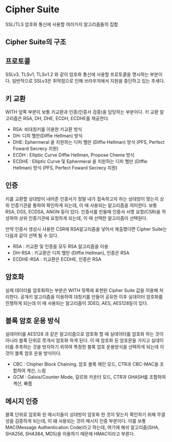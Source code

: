 # Cipher Suite

SSL/TLS 암호화 통신에 사용할 여러가지 알고리즘들의 집합

## Cipher Suite의 구조

## 프로토콜

SSLv3, TLSv1, TLSv1.2 와 같이 암호화 통신에 사용할 프로토콜을 명시하는 부분이다. 일반적으로 SSLv3은 취약점으로 인해 브라우저에서 지원을 중단하고 있는 추세다.

## 키 교환

WITH 앞쪽 부분이 보통 키교환과 인증(인증서 검증)을 담당하는 부분이다. 키 교환 알고리즘은 RSA, DH, DHE, ECDH, ECDHE를 제공한다.

- RSA: 비대칭키를 이용한 키교환 방식
- DH: 디피 헬만(Diffie Hellman) 방식
- DHE: Ephermeral 을 지원하는 디피 헬만 (Diffie Hellman) 방식 (PFS, Perfect Foward Secrecy  지원)
- ECDH : Elliptic Curve Diffie Hellman, Propose Cheme 방식
- ECDHE : Elliptic Curve 및 Ephermeral 을 지원하는 디피 헬만 (Diffie Hellman) 방식 (PFS, Perfect Foward Secrecy  지원)

## 인증

키를 교환할 상대방이 내어준 인증서가 정말 내가 접속하고자 하는 상대방이 맞는지 상위 인증기관을 통하여 확인하게 되는데, 이 때 사용되는 알고리즘을 의미한다. 보통 RSA, DSS, ECDSA, ANON 등이 있다. 인증서를 만들때 인증서 서명 요청(CSR)을 작성하여 상위 인증기관에 요청하게 되는데, 이 때 선택한 알고리즘이 선택된다.

만약 인증서 생성시 사용한 CSR에 RSA알고리즘을 넣어서 제출했다면 Cipher Suite는 다음과 같이 선택 될 수 있다. 

- RSA : 키교환 및 인증을 모두 RSA 알고리즘을 이용
- DH-RSA : 키교환은 디피 헬만 (Diffie Hellman), 인증은 RSA
- ECDHE-RSA : 키교환은 ECDHE, 인증은 RSA

## 암호화

실제 데이터를 암호화하는 부분은 WITH 뒷쪽에 표현된 Cipher Suite 값을 이용해 처리한다. 공개키 알고리즘을 이용하여 대칭키를 만들어 공유한 이후 실데이터 암호화를 진행하게 되는데 이 때 사용되는 알고리즘이 3DED, AES, AES128등이 있다.

## 블록 암호 운용 방식

실데이터를 AES128 과 같은 알고리즘으로 암호화 할 때 실데이터를 암호화 하는 것이 아니라 블록 단위로 쪼개서 암호화 하게 된다. 이 때 암호화 된 암호문을 가지고 실데이터를 추측하는 것을 방지하기 위하여 특정한 블록 암호 운용방식을 선택하게 되는데 이것이 블록 암호 운용 방식이다. 

- CBC : Chipher Block Chaining, 암호 블록 체인 모드, CTR과 CBC-MAC을 조합하여 계산, 느림
- GCM : Galois/Counter Mode, 갈르와 카운터 모드, CTR과 GHASH를 조합하여 계산, 빠름

## 메시지 인증

블록 단위로 암호화 된 메시지들이 상대방이 암호화 한 것이 맞는지 확인하기 위해 무결성을 검증하게 되는데, 이 떄 사용되는 것이 메시지 인증 부분이다. 이를 보통 MAC(Message Authentication Code)라고 하는데, 여기에 해쉬 알고리즘(SHA, SHA256, SHA384, MD5)을 이용하기 때문에 HMAC이라고 부른다.

